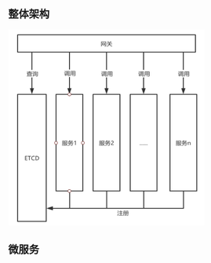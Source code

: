 ## 整体架构
<!--![整体架构](https://github.com/siyoo/devops/blob/master/images/整体架构.png)-->
<img src="https://github.com/siyoo/devops/blob/master/images/整体架构.png" height="400px" width="400px" />

## 微服务
